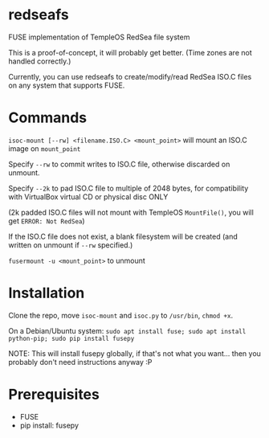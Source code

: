 # redseafs
FUSE implementation of TempleOS RedSea file system


This is a proof-of-concept, it will probably get better. (Time zones are not handled correctly.)


Currently, you can use redseafs to create/modify/read RedSea ISO.C files on any system that supports FUSE.


# Commands

`isoc-mount [--rw] <filename.ISO.C> <mount_point>` will mount an ISO.C image on `mount_point`

Specify `--rw` to commit writes to ISO.C file, otherwise discarded on unmount.

Specify `--2k` to pad ISO.C file to multiple of 2048 bytes, for compatibility with VirtualBox virtual CD or physical disc ONLY 

(2k padded ISO.C files will not mount with TempleOS `MountFile()`, you will get `ERROR: Not RedSea`)

If the ISO.C file does not exist, a blank filesystem will be created (and written on unmount if `--rw` specified.)

`fusermount -u <mount_point>` to unmount

# Installation

Clone the repo, move `isoc-mount` and `isoc.py` to `/usr/bin`, `chmod +x`.

On a Debian/Ubuntu system: `sudo apt install fuse; sudo apt install python-pip; sudo pip install fusepy`

NOTE: This will install fusepy globally, if that's not what you want... then you probably don't need instructions anyway :P

# Prerequisites

- FUSE
- pip install: fusepy
